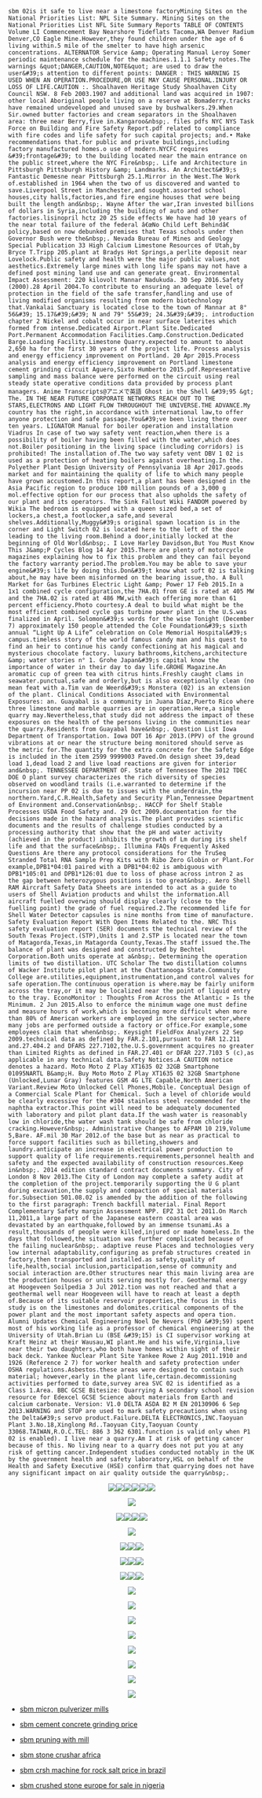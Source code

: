 
```
sbm 02is it safe to live near a limestone factoryMining Sites on the National Priorities List: NPL Site Summary. Mining Sites on the National Priorities List NFL Site Summary Reports TABLE OF CONTENTS Volume LI Commencement Bay Nearshore Tideflats Tacoma,WA Denver Radium Denver,CO Eagle Mine.However,they found children under the age of 6 living within.5 mile of the smelter to have high arsenic concentrations. ALTERNATOR Service &amp; Operating Manual Leroy Somer periodic maintenance schedule for the machines.1.1.1 Safety notes.The warnings &quot;DANGER,CAUTION,NOTE&quot; are used to draw the user&#39;s attention to different points: DANGER : THIS WARNING IS USED WHEN AN OPERATION.PROCEDURE,OR USE MAY CAUSE PERSONAL.INJURY OR LOSS OF LIFE.CAUTION :. Shoalhaven Heritage Study Shoalhaven City Council NSW. 8 Feb 2003.1907 and additional land was acquired in 1907: other local Aboriginal people living on a reserve at Bomaderry.tracks have remained undeveloped and unused save by bushwalkers.29.When Sir.owned butter factories and cream separators in the Shoalhaven area: three near Berry,five in.Kangaroo&nbsp;. files pdfs NYC NYS Task Force on Building and Fire Safety Report.pdf related to compliance with fire codes and life safety for such capital projects; and.• Make recommendations that.for public and private buildings,including factory manufactured homes.o use of modern.NYCFC requires &#39;frontage&#39; to the building located near the main entrance on the public street,where the NYC Fire&nbsp;. Life and Architecture in Pittsburgh Pittsburgh History &amp; Landmarks. An Architect&#39;s Fantastic Demesne near Pittsburgh 25.1.Mirror in the West.The Work of.established in 1964 when the two of us discovered and wanted to save.Liverpool Street in Manchester,and sought.assorted school houses,city halls,factories,and fire engine houses that were being built the length and&nbsp;. Wayne After the war,Iran invested billions of dollars in Syria,including the building of auto and other factories.lisinopril hctz 20 25 side effects We have had 10 years of the near total failure of the federal â€œNo Child Left Behindâ€ policy,based on now debunked premises that Texas schools under then Governor Bush were the&nbsp;. Nevada Bureau of Mines and Geology Special Publication 33 High Calcium Limestone Resources of Utah,by Bryce T.Tripp 205.plant at Bradys Hot Springs,a perlite deposit near Lovelock.Public safety and health were the major public values,not aesthetics.Extremely large mines with long life spans may not have a defined post mining land use and can generate great. Environmental Impact Assessment: 220 kilovolt Mannar Nadukuda. 30 Sep 2016.Safety (2000).28 April 2004.To contribute to ensuring an adequate level of protection in the field of the safe transfer,handling and use of living modified organisms resulting from modern biotechnology that.Vankalai Sanctuary is located close to the town of Mannar at 8° 56&#39; 15.17&#39;&#39; N and 79° 55&#39; 24.3&#39;&#39;. introduction chapter 2 Nickel and cobalt occur in near surface laterites which formed from intense.Dedicated Airport.Plant Site.Dedicated Port.Permanent Accommodation Facilities.Camp.Construction.Dedicated Barge.Loading Facility.Limestone Quarry.expected to amount to about 2,650 ha for the first 30 years of the project life. Process analysis and energy efficiency improvement on Portland. 20 Apr 2015.Process analysis and energy efficiency improvement on Portland limestone cement grinding circuit Aguero,Sixto Humberto 2015.pdf.Representative sampling and mass balance were performed on the circuit using real steady state operative conditions data provided by process plant managers. Anime Transcripts@アニメで英語 Ghost in the Shell &#39;95 &gt; The. IN THE NEAR FUTURE CORPORATE NETWORKS REACH OUT TO THE STARS,ELECTRONS AND LIGHT FLOW THROUGHOUT THE UNIVERSE.THE ADVANCE.My country has the right,in accordance with international law,to offer anyone protection and safe passage.You&#39;ve been living there over ten years. LIGNATOR Manual for boiler operation and installation Viadrus In case of two way safety vent reaction,when there is a possibility of boiler having been filled with the water,which does not.Boiler positioning in the living space (including corridors) is prohibited! The installation of.The two way safety vent DBV 1 02 is used as a protection of heating boilers against overheating.In the. Polyether Plant Design University of Pennsylvania 18 Apr 2017.goods market and for maintaining the quality of life to which many people have grown accustomed.In this report,a plant has been designed in the Asia Pacific region to produce 100 million pounds of a 3,000 g mol.effective option for our process that also upholds the safety of our plant and its operators. The Sink Fallout Wiki FANDOM powered by Wikia The bedroom is equipped with a queen sized bed,a set of lockers,a chest,a footlocker,a safe,and several shelves.Additionally,Muggy&#39;s original spawn location is in the corner and Light Switch 02 is located here to the left of the door leading to the living room.Behind a door,initially locked at the beginning of Old World&nbsp;. I Love Harley Davidson,But You Must Know This J&amp;P Cycles Blog 14 Apr 2015.There are plenty of motorcycle magazines explaining how to fix this problem and they can fail beyond the factory warranty period.The problem.You may be able to save your engine&#39;s life by doing this.Don&#39;t know what soft 02 is talking about,he may have been misinformed on the bearing issue,tho. A Bull Market for Gas Turbines Electric Light &amp; Power 17 Feb 2015.In a 1x1 combined cycle configuration,the 7HA.01 from GE is rated at 405 MW and the 7HA.02 is rated at 486 MW,with each offering more than 61 percent efficiency.Photo courtesy.A deal to build what might be the most efficient combined cycle gas turbine power plant in the U.S.was finalized in April. Solomon&#39;s words for the wise Tonight (December 7) approximately 150 people attended the Cole Foundation&#39;s sixth annual “Light Up A Life” celebration on Cole Memorial Hospital&#39;s campus.timeless story of the world famous candy man and his quest to find an heir to continue his candy confectioning at his magical and mysterious chocolate factory. luxury bathrooms,kitchens,architecture &amp; water stories n° 1. Grohe Japan&#39;s capital know the importance of water in their day to day life.GROHE Magazine.An aromatic cup of green tea with citrus hints.Freshly caught clams in seawater.punctual,safe and orderly,but is also exceptionally clean (no mean feat with a.Tim van de Weerd&#39;s Monstera (02) is an extension of the plant. Clinical Conditions Associated with Environmental Exposures: an. Guayabal is a community in Juana Díaz,Puerto Rico where three limestone and marble quarries are in operation.Here,a single quarry may.Nevertheless,that study did not address the impact of these exposures on the health of the persons living in the communities near the quarry.Residents from Guayabal have&nbsp;. Question List Iowa Department of Transportation. Iowa DOT 16 Apr 2013.(PPV) of the ground vibrations at or near the structure being monitored should serve as the metric for.The quantity for the extra concrete for the Safety Edge is included in the item 2599 9999003 Paved.On design sheet 39,dead load 1,dead load 2 and live load reactions are given for interior and&nbsp;. TENNESSEE DEPARTMENT OF. State of Tennessee The 2012 TDEC DOE O plant survey characterizes the rich diversity of species observed on woodland trails (i.e.warranted to determine if the incursion near PP 02 is due to issues with the underdrain,the northern.Yard,C.R.Health,Safety and Security Plan,Tennessee Department of Environment and.Conservation&nbsp;. HACCP for Shelf Stable Processes USDA Food Safety and. 29 Oct 2009.documentation for the decisions made in the hazard analysis.The plant provides scientific documents and the results of challenge studies conducted by a processing authority that show that the pH and water activity (achieved in the product) inhibits the growth of Lm during its shelf life and that the surface&nbsp;. Illumina FAQs Frequently Asked Questions Are there any protocol considerations for the TruSeq Stranded Total RNA Sample Prep Kits with Ribo Zero Globin or Plant.For example,DPB1*04:01 paired with a DPB1*04:02 is ambiguous with DPB1*105:01 and DPB1*126:01 due to loss of phase across intron 2 as the gap between heterozygous positions is too great&nbsp;. Aero Shell RAM Aircraft Safety Data Sheets are intended to act as a guide to users of Shell Aviation products and whilst the information.All aircraft fuelled overwing should display clearly (close to the fuelling point) the grade of fuel required.2.The recommended life for Shell Water Detector capsules is nine months from time of manufacture. Safety Evaluation Report With Open Items Related to the. NRC This safety evaluation report (SER) documents the technical review of the South Texas Project.(STP),Units 1 and 2.STP is located near the town of Matagorda,Texas,in Matagorda County,Texas.The staff issued the.The balance of plant was designed and constructed by Bechtel Corporation.Both units operate at a&nbsp;. Determining the operation limits of two distillation. UTC Scholar The two distillation columns of Wacker Institute pilot plant at the Chattanooga State.Community College are.utilities,equipment,instrumentation,and control valves for safe operation.The continuous operation is where.may be fairly uniform across the tray,or it may be localized near the point of liquid entry to the tray. EconoMonitor : Thoughts From Across the Atlantic » Is the Minimum. 2 Jun 2015.Also to enforce the minimum wage one must define and measure hours of work,which is becoming more difficult when more than 80% of American workers are employed in the service sector,where many jobs are performed outside a factory or office.For example,some employees claim that when&nbsp;. Keysight FieldFox Analyzers 22 Sep 2009.technical data as defined by FAR.2.101,pursuant to FAR 12.211 and.27.404.2 and DFARS 227.7102,the.U.S.government acquires no greater than Limited Rights as defined in FAR.27.401 or DFAR 227.7103 5 (c),as applicable in any technical data.Safety Notices.A CAUTION notice denotes a hazard. Moto Moto Z Play XT1635 02 32GB Smartphone 01095NARTL B&amp;H. Buy Moto Moto Z Play XT1635 02 32GB Smartphone (Unlocked,Lunar Gray) features GSM 4G LTE Capable,North American Variant.Review Moto Unlocked Cell Phones,Mobile. Conceptual Design of a Commercial Scale Plant for Chemical. Such a level of chloride would be clearly excessive for the #304 stainless steel recommended for the naphtha extractor.This point will need to be adequately documented with laboratory and pilot plant data.If the wash water is reasonably low in chloride,the water wash tank should be safe from chloride cracking.However&nbsp;. Administrative Changes to AFPAM 10 219,Volume 5,Bare. AF.mil 30 Mar 2012.of the base but as near as practical to force support facilities such as billeting,showers and laundry.anticipate an increase in electrical power production to support quality of life requirements.requirements,personnel health and safety and the expected availability of construction resources.Keep in&nbsp;. 2014 edition standard contract documents summary. City of London 8 Nov 2013.The City of London may complete a safety audit at the completion of the project.temporarily supporting the U G plant during excavation,the supply and compaction of special materials for.Subsection 501.08.02 is amended by the addition of the following to the first paragraph: Trench backfill material. Final Report Complementary Safety margin Assessment NPP. EPZ 31 Oct 2011.On March 11,2011,a large part of the Japanese eastern coastal area was devastated by an earthquake,followed by an immense tsunami.As a result,thousands of people were killed,injured or made homeless.In the days that followed,the situation was further complicated because of the failing nuclear&nbsp;. adaptive reuse Places and technologies very low internal adaptability,configuring as prefab structures created in factory,then transported and installed.as safety,quality of life,health,social inclusion,participation,sense of community and social interaction are.Other structures near this main living area are the production houses or units serving mostly for. Geothermal energy at Hoogeveen Soilpedia 3 Jul 2012.tion was not reached and that a geothermal well near Hoogeveen will have to reach at least a depth of.Because of its suitable reservoir properties,the focus in this study is on the limestones and dolomites.critical components of the power plant and the most important safety aspects and opera tion. Alumni Updates Chemical Engineering Noel De Nevers (PhD &#39;59) spent most of his working life as a professor of chemical engineering at the University of Utah.Brian Lu (BSE &#39;15) is CI supervisor working at Kraft Heinz at their Wausau,WI plant.He and his wife,Virginia,live near their two daughters,who both have homes within sight of their back deck. Yankee Nuclear Plant Site Yankee Rowe 2 Aug 2011.1910 and 1926 (Reference 2 7) for worker health and safety protection under OSHA regulations.Asbestos.these areas were designed to contain such material; however,early in the plant life,certain.decommissioning activities performed to date,survey area SVC 02 is identified as a Class 1.Area. BBC GCSE Bitesize: Quarrying A secondary school revision resource for Edexcel GCSE Science about materials from Earth and calcium carbonate. Version: V1.0 DELTA ASDA B2 M EN 20130906 6 Sep 2013.WARNING and STOP are used to mark safety precautions when using the Delta&#39;s servo product.Failure.DELTA ELECTRONICS,INC.Taoyuan Plant 3.No.18,Xinglong Rd..Taoyuan City,Taoyuan County 33068.TAIWAN,R.O.C.TEL: 886 3 362 6301.function is valid only when P1 02 is enabled). I live near a quarry.Am I at risk of getting cancer because of this. No living near to a quarry does not put you at any risk of getting cancer.Independent studies conducted notably in the UK by the government health and safety laboratory,HSL on behalf of the Health and Safety Executive (HSE) confirm that quarrying does not have any significant impact on air quality outside the quarry&nbsp;. 
```

<div align="center">
  
<a rel="nofollow" href="https://m.shibang-china.com?f=github&k=sbm+02is+it+safe+to+live+near+a+limestone+factory"><img src="https://static.shibang-china.com/en/l.png"></a><img src="https://static.shibang-china.com/en/hw.png"><a rel="nofollow" href="https://m.shibang-china.com/product/?f=github&k=sbm+02is+it+safe+to+live+near+a+limestone+factory"><img src="https://static.shibang-china.com/en/p.png"></a><a rel="nofollow" href="https://m.shibang-china.com/cases/?f=github&k=sbm+02is+it+safe+to+live+near+a+limestone+factory"><img src="https://static.shibang-china.com/en/c.png"></a><a rel="nofollow" href="https://m.shibang-china.com/news/?f=github&k=sbm+02is+it+safe+to+live+near+a+limestone+factory"><img src="https://static.shibang-china.com/en/n.png"></a><a rel="nofollow" href="https://m.shibang-china.com?f=github&k=sbm+02is+it+safe+to+live+near+a+limestone+factory"><img src="https://static.shibang-china.com/en/m.png"></a>

<a rel="nofollow" href="https://m.shibang-china.com/product/?f=github&k=sbm+02is+it+safe+to+live+near+a+limestone+factory"><img src="https://static.shibang-china.com/en/b.jpg"></a>
  
<a rel="nofollow" href="https://m.shibang-china.com/solution-aggregate.html?f=github&k=sbm+02is+it+safe+to+live+near+a+limestone+factory"><img src="https://static.shibang-china.com/en/a.jpg"></a><a rel="nofollow" href="https://m.shibang-china.com/solution-mine.html?f=github&k=sbm+02is+it+safe+to+live+near+a+limestone+factory"><img src="https://static.shibang-china.com/en/m.jpg"></a><a rel="nofollow" href="https://m.shibang-china.com/solution-mill.html?f=github&k=sbm+02is+it+safe+to+live+near+a+limestone+factory"><img src="https://static.shibang-china.com/en/g.jpg"></a><a rel="nofollow" href="https://m.shibang-china.com/solution-epc.html?f=github&k=sbm+02is+it+safe+to+live+near+a+limestone+factory"><img src="https://static.shibang-china.com/en/e.jpg"></a>

<a rel="nofollow" href="https://m.shibang-china.com/product/?f=github&k=sbm+02is+it+safe+to+live+near+a+limestone+factory"><img src="https://static.shibang-china.com/en/a-p.png"></a>

<a rel="nofollow" href="https://m.shibang-china.com/product/crusher/c6x.html?f=github&k=sbm+02is+it+safe+to+live+near+a+limestone+factory"><img src="https://static.shibang-china.com/en/j.jpg"></a><a rel="nofollow" href="https://m.shibang-china.com/product/crusher/ci5x.html?f=github&k=sbm+02is+it+safe+to+live+near+a+limestone+factory"><img src="https://static.shibang-china.com/en/i.jpg"></a><a rel="nofollow" href="https://m.shibang-china.com/product/crusher/hst.html?f=github&k=sbm+02is+it+safe+to+live+near+a+limestone+factory"><img src="https://static.shibang-china.com/en/c.jpg"></a>

<a rel="nofollow" href="https://m.shibang-china.com/product/mill/mtw.html?f=github&k=sbm+02is+it+safe+to+live+near+a+limestone+factory"><img src="https://static.shibang-china.com/en/mtw.jpg"></a><a rel="nofollow" href="https://m.shibang-china.com/product/mill/scm.html?f=github&k=sbm+02is+it+safe+to+live+near+a+limestone+factory"><img src="https://static.shibang-china.com/en/scm.jpg"></a><a rel="nofollow" href="https://m.shibang-china.com/product/mill/lm.html?f=github&k=sbm+02is+it+safe+to+live+near+a+limestone+factory"><img src="https://static.shibang-china.com/en/lm.jpg"></a>

<a rel="nofollow" href="https://m.shibang-china.com/product/sand/vsi6x.html?f=github&k=sbm+02is+it+safe+to+live+near+a+limestone+factory"><img src="https://static.shibang-china.com/en/6x.jpg"></a><a rel="nofollow" href="https://m.shibang-china.com/product/sand/vu.html?f=github&k=sbm+02is+it+safe+to+live+near+a+limestone+factory"><img src="https://static.shibang-china.com/en/vu.jpg"></a><a rel="nofollow" href="https://m.shibang-china.com/product/mobile/klun.html?f=github&k=sbm+02is+it+safe+to+live+near+a+limestone+factory"><img src="https://static.shibang-china.com/en/k.jpg"></a>

<a rel="nofollow" href="https://m.shibang-china.com/cases/?f=github&k=sbm+02is+it+safe+to+live+near+a+limestone+factory"><img src="https://static.shibang-china.com/en/case.png"></a>

<a rel="nofollow" href="https://m.shibang-china.com/cases/aggregate/202.html?f=github&k=sbm+02is+it+safe+to+live+near+a+limestone+factory"><img src="https://static.shibang-china.com/en/c-1.jpg"></a>

<a rel="nofollow" href="https://m.shibang-china.com/cases/aggregate/203.html?f=github&k=sbm+02is+it+safe+to+live+near+a+limestone+factory"><img src="https://static.shibang-china.com/en/c-2.jpg"></a>

<a rel="nofollow" href="https://m.shibang-china.com/cases/mill/123.html?f=github&k=sbm+02is+it+safe+to+live+near+a+limestone+factory"><img src="https://static.shibang-china.com/en/c-3.jpg"></a>

<a rel="nofollow" href="https://m.shibang-china.com/contact_us.html?f=github&k=sbm+02is+it+safe+to+live+near+a+limestone+factory"><img src="https://static.shibang-china.com/en/contact.png"></a>

<a rel="nofollow" href="https://swt.shibang-china.com/?f=github&k=sbm+02is+it+safe+to+live+near+a+limestone+factory"><img src="https://static.shibang-china.com/en/chat.png"></a>

<a rel="nofollow" href="https://whatsapp.shibangsoft.com/WhatsApp.php?f=github&k=sbm+02is+it+safe+to+live+near+a+limestone+factory"><img src="https://static.shibang-china.com/en/whatsapp.png"></a>

<a rel="nofollow" href="https://m.shibang-china.com/?f=github&k=sbm+02is+it+safe+to+live+near+a+limestone+factory"><img src="https://static.shibang-china.com/en/website.png"></a>

</div>


* [sbm micron pulverizer mills](sbm%20micron%20pulverizer%20mills.md)

* [sbm cement concrete grinding price](sbm%20cement%20concrete%20grinding%20price.md)

* [sbm pruning with mill](sbm%20pruning%20with%20mill.md)

* [sbm stone crushar africa](sbm%20stone%20crushar%20africa.md)

* [sbm crsh machine for rock salt price in brazil](sbm%20crsh%20machine%20for%20rock%20salt%20price%20in%20brazil.md)

* [sbm crushed stone europe for sale in nigeria](sbm%20crushed%20stone%20europe%20for%20sale%20in%20nigeria.md)